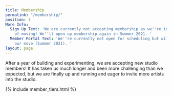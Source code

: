 ```yaml
---
title: Membership
permalink: "/membership/"
position: 1
More Info:
  Sign Up Text: 'We are currently not accepting membership as we''re in the process
    of moving! We''ll open up membership again in Summer 2021. '
  Member Portal Text: 'We''re currently not open for scheduling but will re-open after
    our move (Summer 2021). '
layout: page
---
```


After a year of building and experimenting, we are accepting new studio members! It has taken us much longer and been more challenging than we expected, but we are finally up and running and eager to invite more artists into the studio.

{% include member_tiers.html %}